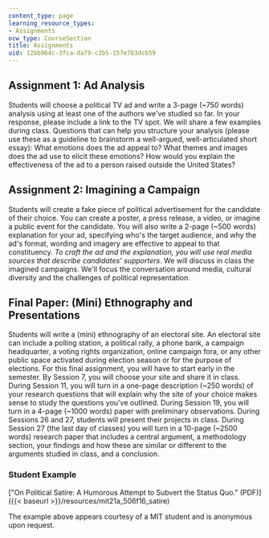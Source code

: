 ```yaml
---
content_type: page
learning_resource_types:
- Assignments
ocw_type: CourseSection
title: Assignments
uid: 12bb964c-3fca-da79-c2b5-157e763dcb59
---
```


Assignment 1: Ad Analysis
-------------------------

Students will choose a political TV ad and write a 3-page (~750 words) analysis using at least one of the authors we've studied so far. In your response, please include a link to the TV spot. We will share a few examples during class. Questions that can help you structure your analysis (please use these as a guideline to brainstorm a well-argued, well-articulated short essay): What emotions does the ad appeal to? What themes and images does the ad use to elicit these emotions? How would you explain the effectiveness of the ad to a person raised outside the United States?

Assignment 2: Imagining a Campaign
----------------------------------

Students will create a fake piece of political advertisement for the candidate of their choice. You can create a poster, a press release, a video, or imagine a public event for the candidate. You will also write a 2-page (~500 words) explanation for your ad, specifying who's the target audience, and why the ad's format, wording and imagery are effective to appeal to that constituency. _To craft the ad and the explanation, you will use real media sources that describe candidates' supporters_. We will discuss in class the imagined campaigns. We'll focus the conversation around media, cultural diversity and the challenges of political representation.

Final Paper: (Mini) Ethnography and Presentations
-------------------------------------------------

Students will write a (mini) ethnography of an electoral site. An electoral site can include a polling station, a political rally, a phone bank, a campaign headquarter, a voting rights organization, online campaign fora, or any other public space activated during election season or for the purpose of elections. For this final assignment, you will have to start early in the semester. By Session 7, you will choose your site and share it in class. During Session 11, you will turn in a one-page description (~250 words) of your research questions that will explain why the site of your choice makes sense to study the questions you've outlined. During Session 19, you will turn in a 4-page (~1000 words) paper with preliminary observations. During Sessions 26 and 27, students will present their projects in class. During Session 27 (the last day of classes) you will turn in a 10-page (~2500 words) research paper that includes a central argument, a methodology section, your findings and how these are similar or different to the arguments studied in class, and a conclusion.

### Student Example

["On Political Satire: A Humorous Attempt to Subvert the Status Quo." (PDF)]({{< baseurl >}}/resources/mit21a_506f16_satire)

The example above appears courtesy of a MIT student and is anonymous upon request.